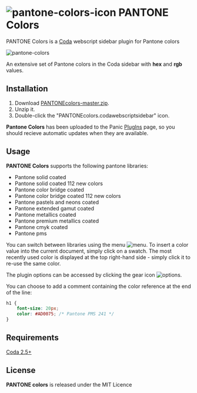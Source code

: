 # ![pantone-colors-icon](https://cloud.githubusercontent.com/assets/1267580/25302406/a0486b5e-273d-11e7-9787-75021173a1d7.png) PANTONE Colors

PANTONE Colors is a [Coda](https://www.panic.com/coda/) webscript sidebar plugin for Pantone colors

![pantone-colors](https://cloud.githubusercontent.com/assets/1267580/25302407/a04eb4dc-273d-11e7-8992-9ea69b44edf5.png)

An extensive set of Pantone colors in the Coda sidebar with **hex** and **rgb** values.

## Installation

1. Download [PANTONEcolors-master.zip](https://github.com/dgmid/PANTONEcolors/archive/master.zip).
2. Unzip it.
3. Double-click the "PANTONEcolors.codawebscriptsidebar" icon.

**Pantone Colors** has been uploaded to the Panic [PlugIns](https://www.panic.com/coda/plugins.php#Sidebars) page, so you should recieve automatic updates when they are available.

## Usage

**PANTONE Colors** supports the following pantone libraries:

- Pantone solid coated
- Pantone solid coated 112 new colors
- Pantone color bridge coated
- Pantone color bridge coated 112 new colors
- Pantone pastels and neons coated
- Pantone extended gamut coated
- Pantone metallics coated
- Pantone premium metallics coated
- Pantone cmyk coated
- Pantone pms

You can switch between libraries using the menu ![menu](https://cloud.githubusercontent.com/assets/1267580/25302409/a05c7266-273d-11e7-8b98-6a3b61aaf2b9.png). To insert a color value into the current document, simply click on a swatch. The most recently used color is displayed at the top right-hand side - simply click it to re-use the same color.

The plugin options can be accessed by clicking the gear icon ![options](https://cloud.githubusercontent.com/assets/1267580/25302408/a05890c4-273d-11e7-9171-9c1dd04ea1f1.png).

You can choose to add a comment containing the color reference at the end of the line:

```css
h1 {
	font-size: 20px;
	color: #AD0075; /* Pantone PMS 241 */
}
```

## Requirements

[Coda 2.5+](https://www.panic.com/coda/)

## License

**PANTONE colors** is released under the MIT Licence
